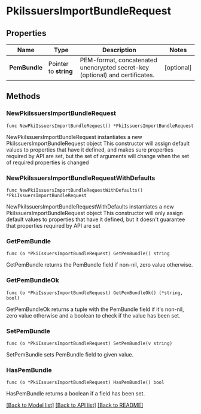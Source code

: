 # PkiIssuersImportBundleRequest


## Properties

Name | Type | Description | Notes
------------ | ------------- | ------------- | -------------
**PemBundle** | Pointer to **string** | PEM-format, concatenated unencrypted secret-key (optional) and certificates. | [optional] 



## Methods


### NewPkiIssuersImportBundleRequest

`func NewPkiIssuersImportBundleRequest() *PkiIssuersImportBundleRequest`

NewPkiIssuersImportBundleRequest instantiates a new PkiIssuersImportBundleRequest object
This constructor will assign default values to properties that have it defined,
and makes sure properties required by API are set, but the set of arguments
will change when the set of required properties is changed

### NewPkiIssuersImportBundleRequestWithDefaults

`func NewPkiIssuersImportBundleRequestWithDefaults() *PkiIssuersImportBundleRequest`

NewPkiIssuersImportBundleRequestWithDefaults instantiates a new PkiIssuersImportBundleRequest object
This constructor will only assign default values to properties that have it defined,
but it doesn't guarantee that properties required by API are set


### GetPemBundle

`func (o *PkiIssuersImportBundleRequest) GetPemBundle() string`

GetPemBundle returns the PemBundle field if non-nil, zero value otherwise.

### GetPemBundleOk

`func (o *PkiIssuersImportBundleRequest) GetPemBundleOk() (*string, bool)`

GetPemBundleOk returns a tuple with the PemBundle field if it's non-nil, zero value otherwise
and a boolean to check if the value has been set.

### SetPemBundle

`func (o *PkiIssuersImportBundleRequest) SetPemBundle(v string)`

SetPemBundle sets PemBundle field to given value.


### HasPemBundle

`func (o *PkiIssuersImportBundleRequest) HasPemBundle() bool`

HasPemBundle returns a boolean if a field has been set.









[[Back to Model list]](../README.md#documentation-for-models) [[Back to API list]](../README.md#documentation-for-api-endpoints) [[Back to README]](../README.md)


